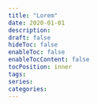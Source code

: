 ```yaml
---
title: "Lorem"
date: 2020-01-01
description:
draft: false
hideToc: false
enableToc: false
enableTocContent: false
tocPosition: inner
tags:
series:
categories:
---
```

